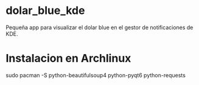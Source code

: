 # dolar_blue_kde
Pequeña app para visualizar el dolar blue en el gestor de notificaciones de KDE.

# Instalacion en Archlinux
sudo pacman -S python-beautifulsoup4 python-pyqt6 python-requests
